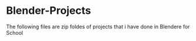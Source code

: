 # Blender-Projects
The following files are zip foldes of projects that i have done in Blendere for School
